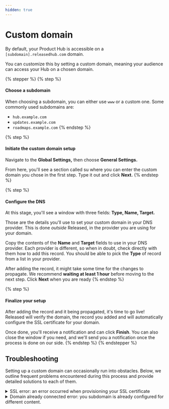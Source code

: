 ```yaml
---
hidden: true
---
```


# Custom domain

By default, your Product Hub is accessible on a `[subdomain].releasedhub.com` domain.

You can customize this by setting a custom domain, meaning your audience can access your Hub on a chosen domain.

{% stepper %}
{% step %}
#### Choose a subdomain <a href="#choose-a-subdomain" id="choose-a-subdomain"></a>

When choosing a subdomain, you can either use `www` or a custom one. Some commonly used subdomains are:

* `hub.example.com`
* `updates.example.com`
* `roadmaps.example.com`
{% endstep %}

{% step %}
#### Initiate the custom domain setup <a href="#initiate-the-custom-domain-setup" id="initiate-the-custom-domain-setup"></a>

Navigate to the **Global Settings,** then choose **General Settings.**

From here, you'll see a section called su where you can enter the custom domain you chose in the first step. Type it out and click **Next.**
{% endstep %}

{% step %}
#### Configure the DNS <a href="#configure-the-dns" id="configure-the-dns"></a>

At this stage, you'll see a window with three fields: **Type, Name, Target.**

Those are the details you'll use to set your custom domain in your DNS provider. This is done _outside_ Released, in the provider you are using for your domain.

Copy the contents of the **Name** and **Target** fields to use in your DNS provider. Each provider is different, so when in doubt, check directly with them how to add this record. You should be able to pick the **Type** of record from a list in your provider.

After adding the record, it might take some time for the changes to propagate. We recommend **waiting at least 1 hour** before moving to the next step. Click **Next** when you are ready
{% endstep %}

{% step %}
#### Finalize your setup <a href="#finalize-your-setup" id="finalize-your-setup"></a>

After adding the record and it being propagated, it's time to go live! Released will verify the domain, the record you added and will automatically configure the SSL certificate for your domain.

Once done, you'll receive a notification and can click **Finish**. You can also close the window if you need, and we'll send you a notification once the process is done on our side.
{% endstep %}
{% endstepper %}

## Troubleshooting <a href="#troubleshooting" id="troubleshooting"></a>

Setting up a custom domain can occasionally run into obstacles. Below, we outline frequent problems encountered during this process and provide detailed solutions to each of them.

<details>

<summary>SSL error: an error occurred when provisioning your SSL certificate </summary>

When you set a custom domain, we automatically set up an SSL certificate for secure HTTPS access. You do not need to purchase or configure an SSL certificate yourself.

If an error occurs during SSL setup, it is often because the CNAME record for your custom domain has not yet propagated. To resolve this:

In these cases, we can recommend the following:

1. Check that your CNAME record is set up correctly. Please review our page about configuring DNS to help you with this. If the CNAME record is incorrect, we won't be able to configure the SSL certificate and complete the custom domain set-up.
2. Allow _**at least one hour**_ between configuring the CNAME record and finalizing the custom domain setup.
3. Verify if the CNAME has propagated. You can try using a third-party DNS lookup tool, such as [WhatsMyDNS](https://www.whatsmydns.net/), to find out what the servers believe to be correct for your correct CNAME record.
4. If you are using Cloudflare, please confirm that you don’t have the record proxied [as explained here](https://developers.cloudflare.com/fundamentals/setup/manage-domains/pause-cloudflare/#disable-proxy-on-dns-records).

</details>

<details>

<summary>Domain already connected error: you subdomain is already configured for different content. </summary>

A custom domain assigned to a site must be unique. Attempting to use the same custom domain in more than one location will result in an error.

The solution to this error will always be one of two things, however:

1. Choose a different custom domain; or
2. Disconnect the custom domain from the content it is already connected to, then reconnect it to the new content.

</details>

